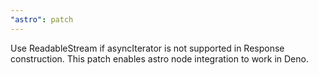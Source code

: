 ```yaml
---
"astro": patch
---
```


Use ReadableStream if asyncIterator is not supported in Response construction. This patch enables astro node integration to work in Deno.
